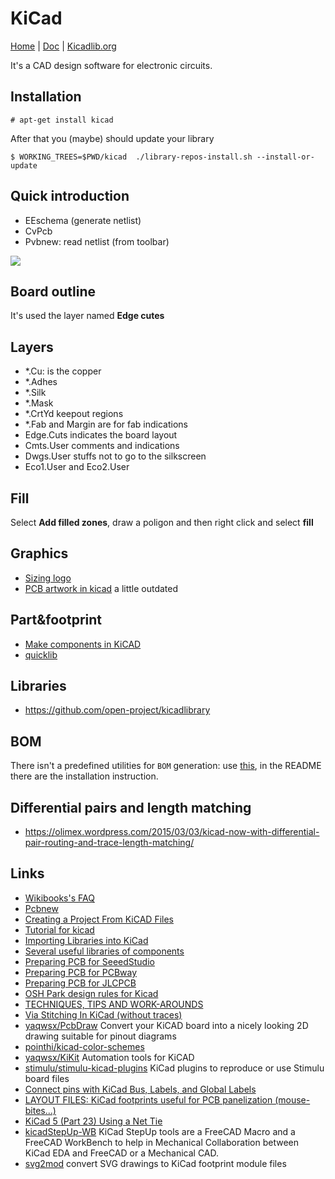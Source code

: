 # KiCad

[Home](http://kicad-pcb.org/) | [Doc](http://kicad-pcb.org/help/documentation/) | [Kicadlib.org](http://kicadlib.org)

It's a CAD design software for electronic circuits.

## Installation

    # apt-get install kicad

After that you (maybe) should update your library

    $ WORKING_TREES=$PWD/kicad  ./library-repos-install.sh --install-or-update

## Quick introduction

 - EEschema (generate netlist)
 - CvPcb
 - Pvbnew: read netlist (from toolbar)

![](http://docs.kicad-pcb.org/stable/en/images/kicad_flowchart.png)

## Board outline

It's used the layer named **Edge cutes**

## Layers

 - *.Cu: is the copper
 - *.Adhes
 - *.Silk
 - *.Mask
 - *.CrtYd keepout regions
 - *.Fab and Margin are for fab indications
 - Edge.Cuts indicates the board layout
 - Cmts.User comments and indications
 - Dwgs.User stuffs not to go to the silkscreen
 - Eco1.User and Eco2.User 

## Fill

Select **Add filled zones**, draw a poligon and then right click and select **fill**

## Graphics

 - [Sizing logo](http://www.deferredprocrastination.co.uk/blog/2016/kicad-logo-size/)
 - [PCB artwork in kicad](http://blog.komar.be/making-pcb-artwork-in-kicad/) a little outdated

## Part&footprint

 - [Make components in KiCAD](http://docs.kicad-pcb.org/4.0.7/en/getting_started_in_kicad.html#make-schematic-components-in-kicad)
 - [quicklib](http://kicad.rohrbacher.net/quicklib.php)

## Libraries

 - https://github.com/open-project/kicadlibrary

## BOM

There isn't a predefined utilities for ``BOM`` generation: use [this](https://github.com/SchrodingersGat/KiBoM), in the
README there are the installation instruction.

## Differential pairs and length matching

 - https://olimex.wordpress.com/2015/03/03/kicad-now-with-differential-pair-routing-and-trace-length-matching/

## Links

 - [Wikibooks's FAQ](https://en.wikibooks.org/wiki/Kicad/FAQ)
 - [Pcbnew](https://wiki.xtronics.com/index.php/Pcbnew)
 - [Creating a Project From KiCAD Files](https://factory.macrofab.com/help/kpdink)
 - [Tutorial for kicad](http://store.curiousinventor.com/guides/kicad)
 - [Importing Libraries into KiCad](http://www.accelerated-designs.com/help/KiCad_Library.html)
 - [Several useful libraries of components](http://smisioto.no-ip.org/elettronica/kicad/kicad-en.htm)
 - [Preparing PCB for SeeedStudio](http://support.seeedstudio.com/knowledgebase/articles/1824574-how-to-generate-gerber-and-drill-files-from-kicad)
 - [Preparing PCB for PCBway](https://www.pcbway.com/blog/help_center/Generate_Gerber_file_from_Kicad.html)
 - [Preparing PCB for JLCPCB](https://support.jlcpcb.com/article/149-how-to-generate-gerber-and-drill-files-in-kicad)
 - [OSH Park design rules for Kicad](http://docs.oshpark.com/design-tools/kicad/kicad-design-rules/)
 - [TECHNIQUES, TIPS AND WORK-AROUNDS](https://flyingcarsandstuff.com/2016/10/kicad-techniques-tips-and-work-arounds/)
 - [Via Stitching In KiCad (without traces)](https://www.youtube.com/watch?v=Hp5ngKtl7S4)
 - [yaqwsx/PcbDraw](https://github.com/yaqwsx/PcbDraw) Convert your KiCAD board into a nicely looking 2D drawing suitable for pinout diagrams
 - [pointhi/kicad-color-schemes](https://github.com/pointhi/kicad-color-schemes)
 - [yaqwsx/KiKit](https://github.com/yaqwsx/KiKit) Automation tools for KiCAD
 - [stimulu/stimulu-kicad-plugins](https://github.com/stimulu/stimulu-kicad-plugins) KiCad plugins to reproduce or use Stimulu board files
 - [Connect pins with KiCad Bus, Labels, and Global Labels](https://www.baldengineer.com/kicad-bus-labels-and-global-labels.html)
 - [LAYOUT FILES: KiCad footprints useful for PCB panelization (mouse-bites...)](https://github.com/madworm/Panelization.pretty)
 - [KiCad 5 (Part 23) Using a Net Tie](https://www.youtube.com/watch?v=7uGGPNSqA-A)
 - [kicadStepUp-WB](https://github.com/easyw/kicadStepUpMod) KiCad StepUp tools are a FreeCAD Macro and a FreeCAD WorkBench to help in Mechanical Collaboration between KiCad EDA and FreeCAD or a Mechanical CAD.
 - [svg2mod](https://github.com/svg2mod/svg2mod) convert SVG drawings to KiCad footprint module files
